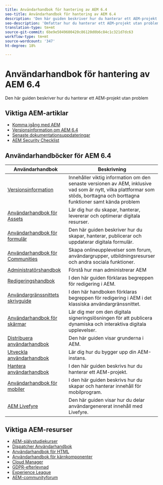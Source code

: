 ```yaml
---
title: Användarhandbok för hantering av AEM 6.4
seo-title: Användarhandbok för hantering av AEM 6.4
description: 'Den här guiden beskriver hur du hanterar ett AEM-projekt utan problem '
seo-description: 'Omfattar hur du hanterar ett AEM-projekt utan problem '
translation-type: tm+mt
source-git-commit: 6be9e5049600420c86120d0b6c84c1c321d7dc63
workflow-type: tm+mt
source-wordcount: '347'
ht-degree: 18%

---
```



# Användarhandbok för hantering av AEM 6.4

Den här guiden beskriver hur du hanterar ett AEM-projekt utan problem

## Viktiga AEM-artiklar

* [Komma igång med AEM](https://helpx.adobe.com/experience-manager/get-started.html)
* [Versionsinformation om AEM 6.4](/help/release-notes/home.md)
* [Senaste dokumentationsuppdateringar](https://helpx.adobe.com/experience-manager/documentation-updates.html)
* [AEM Security Checklist](/help/sites-administering/security-checklist.md)

## Användarhandböcker för AEM 6.4

| Användarhandbok | Beskrivning |
|--- |---|
| [Versionsinformation](/help/release-notes/home.md) | Innehåller viktig information om den senaste versionen av AEM, inklusive vad som är nytt, vilka plattformar som stöds, borttagna och borttagna funktioner samt kända problem |
| [Användarhandbok för Assets](/help/assets/home.md) | Lär dig hur du skapar, hanterar, levererar och optimerar digitala resurser. |
| [Användarhandbok för formulär](/help/forms/home.md) | Den här guiden beskriver hur du skapar, hanterar, publicerar och uppdaterar digitala formulär. |
| [Användarhandbok för Communities](/help/communities/home.md) | Skapa onlineupplevelser som forum, användargrupper, utbildningsresurser och andra sociala funktioner. |
| [Administratörshandbok](/help/sites-administering/home.md) | Förstå hur man administrerar AEM |
| [Redigeringshandbok](/help/sites-authoring/home.md) | I den här guiden förklaras begreppen för redigering i AEM. |
| [Användargränssnittets skrivguide](/help/sites-classic-ui-authoring/home.md) | I den här handboken förklaras begreppen för redigering i AEM i det klassiska användargränssnittet. |
| [Användarhandbok för skärmar](https://docs.adobe.com/content/help/en/experience-manager-screens/user-guide/aem-screens-introduction.html) | Lär dig mer om den digitala signeringslösningen för att publicera dynamiska och interaktiva digitala upplevelser. |
| [Distribuera användarhandbok](/help/sites-deploying/home.md) | Den här guiden visar grunderna i AEM. |
| [Utveckla användarhandbok](/help/sites-developing/home.md) | Lär dig hur du bygger upp din AEM-instans. |
| [Hantera användarhandbok](/help/managing/home.md) | I den här guiden beskrivs hur du hanterar ett AEM-projekt. |
| [Användarhandbok för mobiler](/help/mobile/home.md) | I den här guiden beskrivs hur du skapar och hanterar innehåll för mobilprogram. |
| [AEM Livefyre](https://marketing.adobe.com/resources/help/en_US/livefyre/home.html) | Den här guiden visar hur du delar användargenererat innehåll med Livefyre. |

## Viktiga AEM-resurser

* [AEM-självstudiekurser](https://helpx.adobe.com/experience-manager/kt/index/aem-6-4-videos.html)
* [Dispatcher Användarhandbok](https://docs.adobe.com/content/help/en/experience-manager-dispatcher/using/dispatcher.html)
* [Användarhandbok för HTML](https://docs.adobe.com/content/help/en/experience-manager-htl/using/overview.html)
* [Användarhandbok för kärnkomponenter](https://docs.adobe.com/content/help/en/experience-manager-core-components/using/introduction.html)
* [Cloud Manager](https://docs.adobe.com/content/help/en/experience-manager-cloud-manager/using/introduction-to-cloud-manager.html)
* [GDPR-efterlevnad](/help/managing/data-protection-and-privacy.md)
* [Experience League](https://guided.adobe.com/?promoid=K42KVXHD&amp;mv=other#solutions/experience-manager)
* [AEM-communityforum](https://forums.adobe.com/community/experience-cloud/marketing-cloud/experience-manager)
